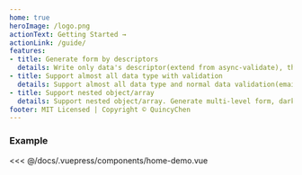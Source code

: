 ```yaml
---
home: true
heroImage: /logo.png
actionText: Getting Started →
actionLink: /guide/
features:
- title: Generate form by descriptors
  details: Write only data's descriptor(extend from async-validate), then automatically generate form(use element-ui)
- title: Support almost all data type with validation
  details: Support almost all data type and normal data validation(email, url, ... etc)
- title: Support nested object/array
  details: Support nested object/array. Generate multi-level form, darken child form's background automatically
footer: MIT Licensed | Copyright © QuincyChen
---
```




### Example

<code-demo name="home-demo"></code-demo>

<<< @/docs/.vuepress/components/home-demo.vue

